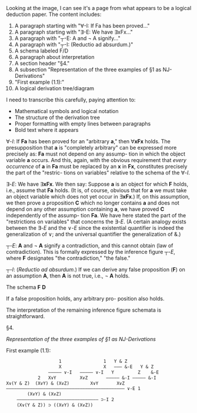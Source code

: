 <thinking>
Looking at the image, I can see it's a page from what appears to be a logical deduction paper. The content includes:

1. A paragraph starting with "∀-I: If Fa has been proved..."
2. A paragraph starting with "∃-E: We have ∃xFx..."
3. A paragraph with "┬-E: A and ¬ A signify..."
4. A paragraph with "┬-I: (Reductio ad absurdum.)"
5. A schema labeled F/D
6. A paragraph about interpretation
7. A section header "§4." 
8. A subsection "Representation of the three examples of §1 as NJ-Derivations"
9. "First example (1.1):"
10. A logical derivation tree/diagram

I need to transcribe this carefully, paying attention to:
- Mathematical symbols and logical notation
- The structure of the derivation tree
- Proper formatting with empty lines between paragraphs
- Bold text where it appears
</thinking>

∀-*I*: If **Fa** has been proved for an "arbitrary
**a**," then ∀**xFx** holds. The presupposition that **a**
is "completely arbitrary" can be expressed more
precisely as: **Fa** must not depend on any assump-
tion in which the object variable **a** occurs. And
this, again, with the obvious requirement that
*every occurrence* of **a** in **Fa** must be replaced by an **x**
in **Fx**, constitutes precisely the part of the "restric-
tions on variables" relative to the schema of the
∀-*I*.

∃-*E*: We have ∃**xFx**. We then say: Suppose **a** is
an object for which **F** holds, i.e., assume that **Fa**
holds. (It is, of course, obvious that for **a** we must
take an object variable which does not yet occur
in ∃**xFx**.) If, on this assumption, we then prove a
proposition **C** which no longer contains **a** and does
not depend on any other assumption containing
**a**, we have proved **C** independently of the assump-
tion **Fa**. We have here stated the part of the
"restrictions on variables" that concerns the ∃-*E*.
(A certain analogy exists between the ∃-*E* and the
∨-*E* since the existential quantifier is indeed the
generalization of ∨; and the universal quantifier
the generalization of &.)

┬-*E*: **A** and ¬ **A** signify a contradiction, and
this cannot obtain (law of contradiction). This is
formally expressed by the inference figure ┬-*E*,
where **F** designates "the contradiction," "the
false."

┬-*I*: (*Reductio ad absurdum*.) If we can derive any
false proposition (**F**) on an assumption **A**, then **A**
is not true, i.e., ¬ **A** holds.

The schema **F**
           **D**

If a false proposition holds, any arbitrary pro-
position also holds.

The interpretation of the remaining inference
figure schemata is straightforward.

§4.

*Representation of the three examples of §1
as NJ-Derivations*

First example (1.1):

```txt
                    1                1   Y & Z
                    X                X   ——— &-E   Y & Z
                ————— ∨-I   ————— ∨-I   Y         Z    &-E
            2   X∨Y         X∨Z       ————— &-I ————— &-I
X∨(Y & Z)  (X∨Y) & (X∨Z)        X∨Y       X∨Z
————————————————————————————————————————————— ∨-E 1
        (X∨Y) & (X∨Z)
    ——————————————————————————————— ⊃-I 2
    (X∨(Y & Z)) ⊃ ((X∨Y) & (X∨Z))
```
